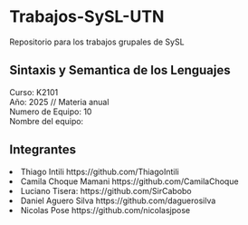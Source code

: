 # Trabajos-SySL-UTN
Repositorio para los trabajos grupales de SySL 

## Sintaxis y Semantica de los Lenguajes 

Curso: K2101  <br>
Año: 2025 // Materia anual  <br>
Numero de Equipo: 10  <br> 
Nombre del equipo:   <br> 
## Integrantes 
<lo>
  <li>Thiago Intili https://github.com/ThiagoIntili </li>
  <li>Camila Choque Mamani https://github.com/CamilaChoque </li>
  <li>Luciano Tisera: https://github.com/SirCabobo </li>
  <li>Daniel Aguero Silva https://github.com/daguerosilva </li>
  <li>Nicolas Pose https://github.com/nicolasjpose</li>
</lo>
